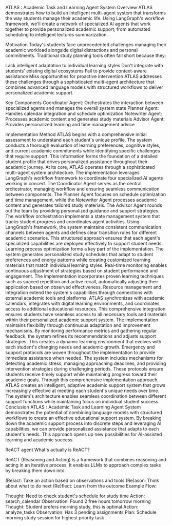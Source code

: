 ATLAS : Academic Task and Learning Agent System
Overview
ATLAS demonstrates how to build an intelligent multi-agent system that transforms the way students manage their academic life. Using LangGraph's workflow framework, we'll create a network of specialized AI agents that work together to provide personalized academic support, from automated scheduling to intelligent lectures summarization.

Motivation
Today's students face unprecedented challenges managing their academic workload alongside digital distractions and personal commitments. Traditional study planning tools often fall short because they:

Lack intelligent adaptation to individual learning styles
Don't integrate with students' existing digital ecosystems
Fail to provide context-aware assistance
Miss opportunities for proactive intervention
ATLAS addresses these challenges through a sophisticated multi-agent architecture that combines advanced language models with structured workflows to deliver personalized academic support.

Key Components
Coordinator Agent: Orchestrates the interaction between specialized agents and manages the overall system state
Planner Agent: Handles calendar integration and schedule optimization
Notewriter Agent: Processes academic content and generates study materials
Advisor Agent: Provides personalized learning and time management advice

Implementation Method
ATLAS begins with a comprehensive initial assessment to understand each student's unique profile. The system conducts a thorough evaluation of learning preferences, cognitive styles, and current academic commitments while identifying specific challenges that require support. This information forms the foundation of a detailed student profile that drives personalized assistance throughout their academic journey.
At its core, ATLAS operates through a sophisticated multi-agent system architecture. The implementation leverages LangGraph's workflow framework to coordinate four specialized AI agents working in concert. The Coordinator Agent serves as the central orchestrator, managing workflow and ensuring seamless communication between components. The Planner Agent focuses on schedule optimization and time management, while the Notewriter Agent processes academic content and generates tailored study materials. The Advisor Agent rounds out the team by providing personalized guidance and support strategies.
The workflow orchestration implements a state management system that tracks student progress and coordinates agent activities. Using LangGraph's framework, the system maintains consistent communication channels between agents and defines clear transition rules for different academic scenarios. This structured approach ensures that each agent's specialized capabilities are deployed effectively to support student needs.
Learning process optimization forms a key part of the implementation. The system generates personalized study schedules that adapt to student preferences and energy patterns while creating customized learning materials that match individual learning styles. Real-time monitoring enables continuous adjustment of strategies based on student performance and engagement. The implementation incorporates proven learning techniques such as spaced repetition and active recall, automatically adjusting their application based on observed effectiveness.
Resource management and integration extend the system's capabilities through connections with external academic tools and platforms. ATLAS synchronizes with academic calendars, integrates with digital learning environments, and coordinates access to additional educational resources. This comprehensive integration ensures students have seamless access to all necessary tools and materials within their personalized academic support system.
The implementation maintains flexibility through continuous adaptation and improvement mechanisms. By monitoring performance metrics and gathering regular feedback, the system refines its recommendations and adjusts support strategies. This creates a dynamic learning environment that evolves with each student's changing needs and academic growth.
Emergency and support protocols are woven throughout the implementation to provide immediate assistance when needed. The system includes mechanisms for detecting academic stress, managing approaching deadlines, and providing intervention strategies during challenging periods. These protocols ensure students receive timely support while maintaining progress toward their academic goals.
Through this comprehensive implementation approach, ATLAS creates an intelligent, adaptive academic support system that grows increasingly effective at meeting each student's unique needs over time. The system's architecture enables seamless coordination between different support functions while maintaining focus on individual student success.
Conclusion
ATLAS : Academic Task and Learning Agent System demonstrates the potential of combining language models with structured workflows to create an effective educational support system. By breaking down the academic support process into discrete steps and leveraging AI capabilities, we can provide personalized assistance that adapts to each student's needs. This approach opens up new possibilities for AI-assisted learning and academic success.





ReACT agent
What's actually is ReACT?

ReACT (Reasoning and Acting) is a framework that combines reasoning and acting in an iterative process. It enables LLMs to approach complex tasks by breaking them down into:

(Re)act: Take an action based on observations and tools
(Re)ason: Think about what to do next
(Re)flect: Learn from the outcome
Example Flow:

Thought: Need to check student's schedule for study time
Action: search_calendar
Observation: Found 2 free hours tomorrow morning
Thought: Student prefers morning study, this is optimal
Action: analyze_tasks
Observation: Has 3 pending assignments
Plan: Schedule morning study session for highest priority task